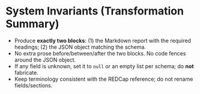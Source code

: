 # System Invariants (Transformation Summary)

- Produce **exactly two blocks**: (1) the Markdown report with the required headings; (2) the JSON object matching the schema.
- No extra prose before/between/after the two blocks. No code fences around the JSON object.
- If any field is unknown, set it to `null` or an empty list per schema; do **not** fabricate.
- Keep terminology consistent with the REDCap reference; do not rename fields/sections.
